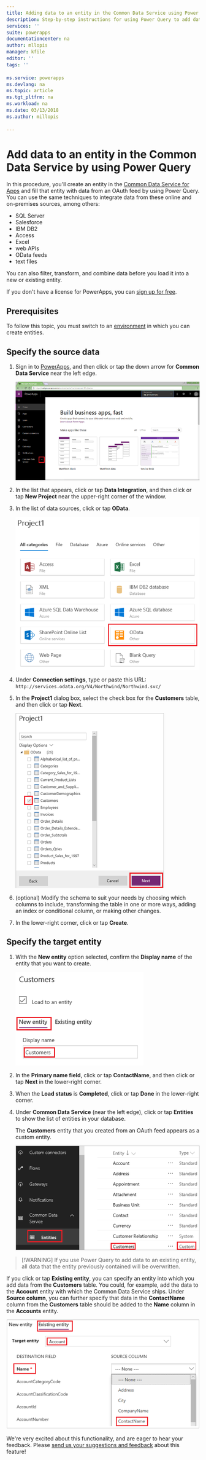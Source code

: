 ```yaml
---
title: Adding data to an entity in the Common Data Service using Power Query | Microsoft Docs
description: Step-by-step instructions for using Power Query to add data to a new or existing entity in the Common Data Service for Apps from another data source.
services: ''
suite: powerapps
documentationcenter: na
author: mllopis
manager: kfile
editor: ''
tags: ''

ms.service: powerapps
ms.devlang: na
ms.topic: article
ms.tgt_pltfrm: na
ms.workload: na
ms.date: 03/13/2018
ms.author: millopis

---
```

# Add data to an entity in the Common Data Service by using Power Query
In this procedure, you'll create an entity in the [Common Data Service for Apps](data-platform-intro.md) and fill that entity with data from an OAuth feed by using Power Query. You can use the same techniques to integrate data from these online and on-premises sources, among others:

* SQL Server
* Salesforce
* IBM DB2
* Access
* Excel
* web APIs
* OData feeds
* text files

You can also filter, transform, and combine data before you load it into a new or existing entity.

If you don't have a license for PowerApps, you can [sign up for free](../signup-for-powerapps.md).

## Prerequisites
To follow this topic, you must switch to an [environment](working-with-environments.md) in which you can create entities.

## Specify the source data

1. Sign in to [PowerApps](https://web.powerapps.com), and then click or tap the down arrow for **Common Data Service** near the left edge.

	![PowerApps home page](./media/data-platform-cds-newentity-pq/sign-in.png)

1. In the list that appears, click or tap **Data Integration**, and then click or tap **New Project** near the upper-right corner of the window.

1. In the list of data sources, click or tap **OData**.

	![Choose the OAuth connector](./media/data-platform-cds-newentity-pq/choose-oath.png)

1. Under **Connection settings**, type or paste this URL:<br>
`http://services.odata.org/V4/Northwind/Northwind.svc/`

1. In the **Project1** dialog box, select the check box for the **Customers** table, and then click or tap **Next**.

	![Select the Customers table](./media/data-platform-cds-newentity-pq/select-table.png)

1. (optional) Modify the schema to suit your needs by choosing which columns to include, transforming the table in one or more ways, adding an index or conditional column, or making other changes.

1. In the lower-right corner, click or tap **Create**.

## Specify the target entity
1. With the **New entity** option selected, confirm the **Display name** of the entity that you want to create.

    ![Specify the name of the new entity](./media/data-platform-cds-newentity-pq/new-entity-name.png)

1. In the **Primary name field**, click or tap **ContactName**, and then click or tap **Next** in the lower-right corner.

1. When the **Load status** is **Completed**, click or tap **Done** in the lower-right corner.

1. Under **Common Data Service** (near the left edge), click or tap **Entities** to show the list of entities in your database.

    The **Customers** entity that you created from an OAuth feed appears as a custom entity.

    ![List of standard and custom entities](./media/data-platform-cds-newentity-pq/entity-list.png)

 

> [!WARNING] If you use Power Query to add data to an existing entity, all data that the entity previously contained will be overwritten.

If you click or tap **Existing entity**, you can specify an entity into which you add data from the **Customers** table. You could, for example, add the data to the **Account** entity with which the Common Data Service ships. Under **Source column**, you can further specify that data in the **ContactName** column from the **Customers** table should be added to the **Name** column in the **Accounts** entity.

![Specify the name of the new entity](./media/data-platform-cds-newentity-pq/existing-entity.png)


We're very excited about this functionality, and are eager to hear your feedback. Please [send us your suggestions and feedback](https://powerusers.microsoft.com/t5/PowerApps-Community/ct-p/PowerApps1) about this feature!

